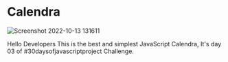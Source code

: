 # Calendra
![Screenshot 2022-10-13 131611](https://user-images.githubusercontent.com/113756319/195534465-bd916fea-132a-464a-8486-0348b66d0a3d.png)

Hello Developers This is the best and simplest JavaScript Calendra, It's day 03 of #30daysofjavascriptproject Challenge.

